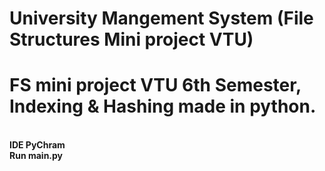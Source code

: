 #  University Mangement System (File Structures Mini project VTU)
<h1><b>FS mini project VTU 6th Semester, Indexing &amp; Hashing made in python.</h1><br>
 <b>IDE PyChram<br>
<b>Run main.py
